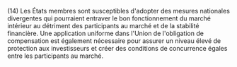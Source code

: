 (14) Les États membres sont susceptibles d'adopter des mesures nationales divergentes qui pourraient entraver le bon fonctionnement du marché intérieur au détriment des participants au marché et de la stabilité financière. Une application uniforme dans l'Union de l'obligation de compensation est également nécessaire pour assurer un niveau élevé de protection aux investisseurs et créer des conditions de concurrence égales entre les participants au marché.